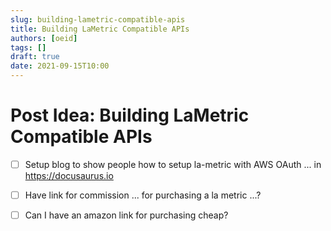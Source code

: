 ```yaml
---
slug: building-lametric-compatible-apis
title: Building LaMetric Compatible APIs
authors: [oeid]
tags: []
draft: true
date: 2021-09-15T10:00
---
```


# Post Idea: Building LaMetric Compatible APIs

- [ ] Setup blog to show people how to setup la-metric with AWS OAuth ... in https://docusaurus.io
- [ ] Have link for commission ... for purchasing a la metric ...?
- [ ] Can I have an amazon link for purchasing cheap?

